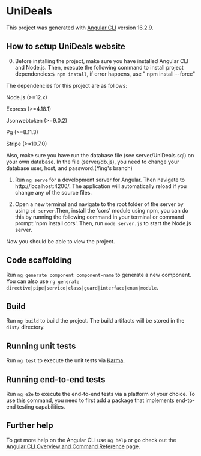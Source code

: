 # UniDeals

This project was generated with [Angular CLI](https://github.com/angular/angular-cli) version 16.2.9.

## How to setup UniDeals website
0. Before installing the project, make sure you have installed Angular CLI and Node.js. Then, execute the following command to install project dependencies:`$ npm install`, if error happens, use " npm install --force"

The dependencies for this project are as follows:

Node.js (>=12.x)

Express (>=4.18.1)

Jsonwebtoken (>=9.0.2)

Pg (>=8.11.3)

Stripe (>=10.7.0)

Also, make sure you have run the database file (see server/UniDeals.sql) on your own database. In the file (server/db.js), you need to change your database user, host, and password.(Ying's branch)

1. Run `ng serve` for a development server for Angular. Then navigate to http://localhost:4200/. The application will automatically reload if you change any of the source files.

2. Open a new terminal and navigate to the root folder of the server by using `cd server`.Then, install the 'cors' module using npm, you can do this by running the following command in your terminal or command prompt:'npm install cors'. Then, run `node server.js` to start the Node.js server.


Now you should be able to view the project.


## Code scaffolding

Run `ng generate component component-name` to generate a new component. You can also use `ng generate directive|pipe|service|class|guard|interface|enum|module`.

## Build

Run `ng build` to build the project. The build artifacts will be stored in the `dist/` directory.

## Running unit tests

Run `ng test` to execute the unit tests via [Karma](https://karma-runner.github.io).

## Running end-to-end tests

Run `ng e2e` to execute the end-to-end tests via a platform of your choice. To use this command, you need to first add a package that implements end-to-end testing capabilities.

## Further help

To get more help on the Angular CLI use `ng help` or go check out the [Angular CLI Overview and Command Reference](https://angular.io/cli) page.
